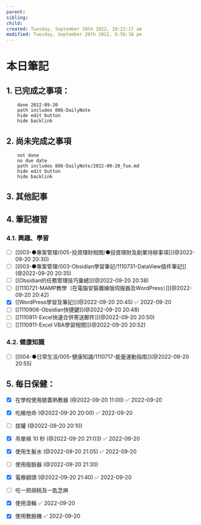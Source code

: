 ```yaml
---
parent: 
sibling: 
child: 
created: Tuesday, September 20th 2022, 10:22:17 am
modified: Tuesday, September 20th 2022, 8:56:38 pm
---
```


# 本日筆記

## 1. 已完成之事項：
```tasks
	done 2022-09-20
	path includes 006-DailyNote
	hide edit button 
	hide backlink
```

## 2. 尚未完成之事項
```tasks
	not done
	no due date
	path includes 006-DailyNote/2022-09-20_Tue.md
	hide edit button 
	hide backlink
```

## 3. 其他記事

## 4. 筆記複習
### 4.1. 興趣、學習
- [ ] [[003-●專案管理/005-投資理財相關/●投資理財及創業待辦事項]](@2022-09-20 20:30)
- [ ] [[003-●專案管理/003-Obsidian學習筆記/1110731-DataView插件筆記]](@2022-09-20 20:35)
- [ ] [[Obsidian的任務管理技巧彙總]](@2022-09-20 20:38)
- [ ] [[1110721-MAMP教學（在電腦安裝離線版伺服器及WordPress）]](@2022-09-20 20:42)
- [x] [[WordPress學習及筆記]](@2022-09-20 20:45) ✅ 2022-09-20
- [ ] [[1110906-Obsidian快捷鍵]](@2022-09-20 20:48)
- [ ] [[1110911-Excel快速合併寄送郵件]](@2022-09-20 20:50)
- [ ] [[1110911-Excel VBA學習相關]](@2022-09-20 20:52)

### 4.2. 健康知識
- [ ] [[004-●日常生活/005-健康知識/1110717-能量運動指南]](@2022-09-20 20:55)

## 5. 每日保健：
- [x] 在學校使用膝蓋熱敷器 (@2022-09-20 11:00) ✅ 2022-09-20
- [x] 吃維他命 (@2022-09-20 20:00) ✅ 2022-09-20
- [ ] 拔罐 (@2022-09-20 20:10)
- [x] 吊單槓 10 秒 (@2022-09-20 21:03) ✅ 2022-09-20
- [x] 使用生髮水 (@2022-09-20 21:05) ✅ 2022-09-20
- [ ] 使用瘦臉器 (@2022-09-20 21:30)
- [x] 電療額頭 (@2022-09-20 21:40) ✅ 2022-09-20
- [ ] 吃一把胡桃及一匙芝麻
- [x] 使用滾輪 ✅ 2022-09-20
- [x] 使用敷臉機 ✅ 2022-09-20

                                                                                                                                                                                                                                                                                                                                                                                                                                                                                                                                                                                 

